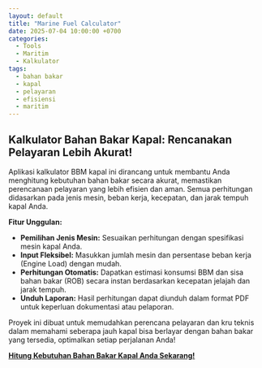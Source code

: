 ```yaml
---
layout: default
title: "Marine Fuel Calculator"
date: 2025-07-04 10:00:00 +0700
categories:
  - Tools
  - Maritim
  - Kalkulator
tags:
  - bahan bakar
  - kapal
  - pelayaran
  - efisiensi
  - maritim
---
```


## Kalkulator Bahan Bakar Kapal: Rencanakan Pelayaran Lebih Akurat!

Aplikasi kalkulator BBM kapal ini dirancang untuk membantu Anda menghitung kebutuhan bahan bakar secara akurat, memastikan perencanaan pelayaran yang lebih efisien dan aman. Semua perhitungan didasarkan pada jenis mesin, beban kerja, kecepatan, dan jarak tempuh kapal Anda.

**Fitur Unggulan:**
* **Pemilihan Jenis Mesin:** Sesuaikan perhitungan dengan spesifikasi mesin kapal Anda.
* **Input Fleksibel:** Masukkan jumlah mesin dan persentase beban kerja (Engine Load) dengan mudah.
* **Perhitungan Otomatis:** Dapatkan estimasi konsumsi BBM dan sisa bahan bakar (ROB) secara instan berdasarkan kecepatan jelajah dan jarak tempuh.
* **Unduh Laporan:** Hasil perhitungan dapat diunduh dalam format PDF untuk keperluan dokumentasi atau pelaporan.

Proyek ini dibuat untuk memudahkan perencana pelayaran dan kru teknis dalam memahami seberapa jauh kapal bisa berlayar dengan bahan bakar yang tersedia, optimalkan setiap perjalanan Anda!

[**Hitung Kebutuhan Bahan Bakar Kapal Anda Sekarang!**](https://gentle-dragon-4e200c.netlify.app/)
